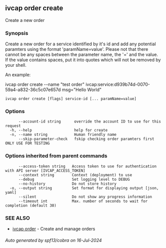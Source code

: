 ## ivcap order create

Create a new order

### Synopsis

Create a new order for a service identified by it's id and add any
potential paramters using the format 'paramName=value'. Please not that there
cannot be any spaces between the parameter name, the '=' and the value. If the value
contains spaces, put it into quotes which will not be removed by your shell.

An example:

  ivcap order create --name "test order" ivcap:service:d939b74d-0070-59a4-a832-36c5c07e657d msg="Hello World"



```
ivcap order create [flags] service-id [... paramName=value]
```

### Options

```
      --account-id string      override the account ID to use for this request
  -h, --help                   help for create
  -n, --name string            Human friendly name
      --skip-parameter-check   fskip checking order paramters first ONLY USE FOR TESTING
```

### Options inherited from parent commands

```
      --access-token string   Access token to use for authentication with API server [IVCAP_ACCESS_TOKEN]
      --context string        Context (deployment) to use
      --debug                 Set logging level to DEBUG
      --no-history            Do not store history
  -o, --output string         Set format for displaying output [json, yaml]
      --silent                Do not show any progress information
      --timeout int           Max. number of seconds to wait for completion (default 30)
```

### SEE ALSO

* [ivcap order](ivcap_order.md)	 - Create and manage orders

###### Auto generated by spf13/cobra on 16-Jul-2024
